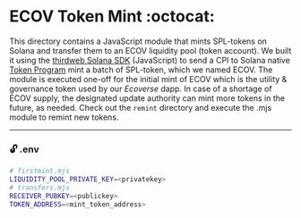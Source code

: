 # ECOV Token Mint :octocat:

This directory contains a JavaScript module that mints SPL-tokens on Solana and transfer them to an ECOV liquidity pool (token account). 
We built it using the [thirdweb Solana SDK](https://portal.thirdweb.com/solana) (JavaScript) to send a CPI to Solana native [Token Program](https://spl.solana.com/token) mint a batch of SPL-token, which we named ECOV.
The module is executed one-off for the initial mint of ECOV which is the utility & governance token used by our *Ecoverse* dapp. In case of a shortage of ECOV supply, the designated update authority can mint more tokens in the future, as needed. Check out the `remint` directory and execute the .mjs module to remint new tokens.

---

### :unlock: .env
```bash
# firstmint.mjs
LIQUIDITY_POOL_PRIVATE_KEY=<privatekey>
# transfers.mjs
RECEIVER_PUBKEY=<publickey>
TOKEN_ADDRESS=<mint_token_address>
```